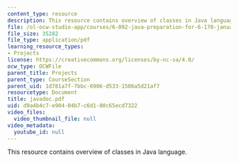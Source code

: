 ```yaml
---
content_type: resource
description: This resource contains overview of classes in Java language.
file: /ol-ocw-studio-app/courses/6-092-java-preparation-for-6-170-january-iap-2006/d9a4b4c7e90404b7c6d100c65ecd7322_javadoc.pdf
file_size: 35282
file_type: application/pdf
learning_resource_types:
- Projects
license: https://creativecommons.org/licenses/by-nc-sa/4.0/
ocw_type: OCWFile
parent_title: Projects
parent_type: CourseSection
parent_uid: 1d781a7f-7bbc-6906-d533-1506a5d21af7
resourcetype: Document
title: javadoc.pdf
uid: d9a4b4c7-e904-04b7-c6d1-00c65ecd7322
video_files:
  video_thumbnail_file: null
video_metadata:
  youtube_id: null
---
```

This resource contains overview of classes in Java language.
